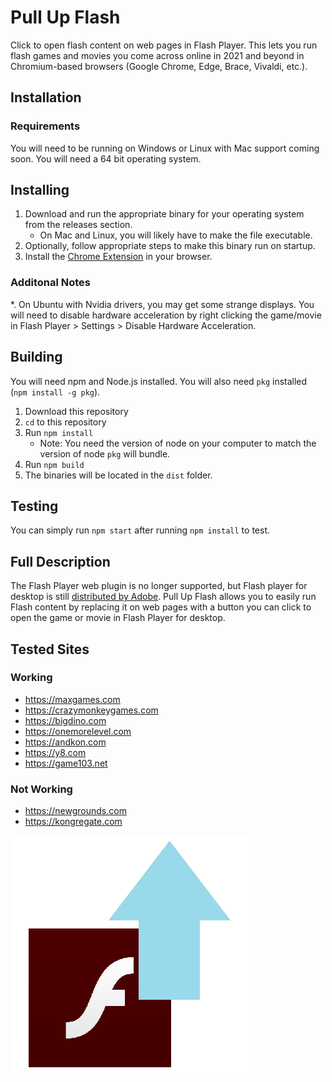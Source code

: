 # Pull Up Flash

Click to open flash content on web pages in Flash Player. This lets you run flash games and movies you come across online in 2021 and beyond in Chromium-based browsers (Google Chrome, Edge, Brace, Vivaldi, etc.).

## Installation

### Requirements

You will need to be running on Windows or Linux with Mac support coming soon. You will need a 64 bit operating system.

## Installing

1. Download and run the appropriate binary for your operating system from the releases section.
    * On Mac and Linux, you will likely have to make the file executable.
2. Optionally, follow appropriate steps to make this binary run on startup.
3. Install the [Chrome Extension](https://github.com/jamesgrams/pull-up-flash-extension) in your browser.

### Additonal Notes

*. On Ubuntu with Nvidia drivers, you may get some strange displays. You will need to disable hardware acceleration by right clicking the game/movie in Flash Player > Settings > Disable Hardware Acceleration.

## Building

You will need npm and Node.js installed. You will also need `pkg` installed (`npm install -g pkg`).

1. Download this repository
2. `cd` to this repository
3. Run `npm install`
    * Note: You need the version of node on your computer to match the version of node `pkg` will bundle.
4. Run `npm build`
5. The binaries will be located in the `dist` folder.

## Testing

You can simply run `npm start` after running `npm install` to test.

## Full Description

The Flash Player web plugin is no longer supported, but Flash player for desktop is still [distributed by Adobe](https://www.adobe.com/support/flashplayer/debug_downloads.html). Pull Up Flash allows you to easily run Flash content by replacing it on web pages with a button you can click to open the game or movie in Flash Player for desktop.

## Tested Sites

### Working
* https://maxgames.com
* https://crazymonkeygames.com
* https://bigdino.com
* https://onemorelevel.com
* https://andkon.com
* https://y8.com
* https://game103.net

### Not Working
* https://newgrounds.com
* https://kongregate.com

![Pull Up Flash Logo](./assets/logo.png)
